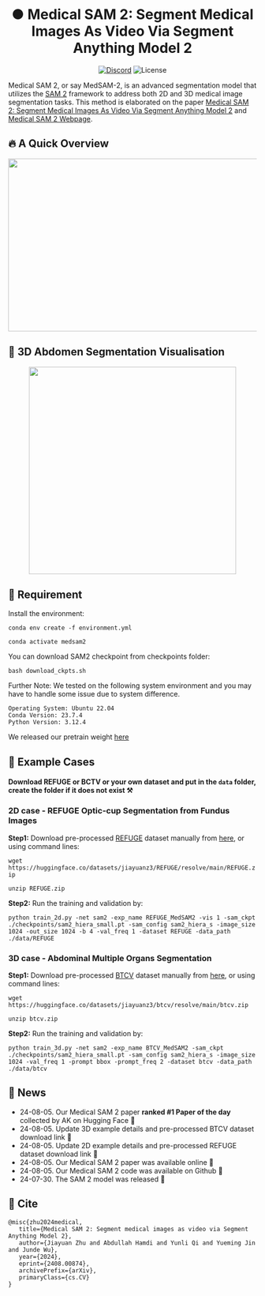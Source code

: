<h1 align="center">● Medical SAM 2: Segment Medical Images As Video Via Segment Anything Model 2</h1>

<p align="center">
    <a href="https://discord.gg/DN4rvk95CC">
        <img alt="Discord" src="https://img.shields.io/discord/1146610656779440188?logo=discord&style=flat&logoColor=white"/></a>
    <img src="https://img.shields.io/static/v1?label=license&message=GPL&color=white&style=flat" alt="License"/>
</p>

Medical SAM 2, or say MedSAM-2, is an advanced segmentation model that utilizes the [SAM 2](https://github.com/facebookresearch/segment-anything-2) framework to address both 2D and 3D medical
image segmentation tasks. This method is elaborated on the paper [Medical SAM 2: Segment Medical Images As Video Via Segment Anything Model 2](https://arxiv.org/abs/2408.00874) and [Medical SAM 2 Webpage](https://supermedintel.github.io/Medical-SAM2/).

## 🔥 A Quick Overview 
 <div align="center"><img width="880" height="350" src="https://github.com/MedicineToken/Medical-SAM2/blob/main/vis/framework.png"></div>
 
## 🩻 3D Abdomen Segmentation Visualisation
 <div align="center"><img width="420" height="420" src="https://github.com/MedicineToken/Medical-SAM2/blob/main/vis/example.gif"></div>

## 🧐 Requirement

 Install the environment:

 ``conda env create -f environment.yml``

 ``conda activate medsam2``

 You can download SAM2 checkpoint from checkpoints folder:
 
 ``bash download_ckpts.sh``

 Further Note: We tested on the following system environment and you may have to handle some issue due to system difference.
```
Operating System: Ubuntu 22.04
Conda Version: 23.7.4
Python Version: 3.12.4
```
We released our pretrain weight [here](https://huggingface.co/jiayuanz3/MedSAM2_pretrain/tree/main)

 ## 🎯 Example Cases
 #### Download REFUGE or BCTV or your own dataset and put in the ``data`` folder, create the folder if it does not exist ⚒️
 
 ### 2D case - REFUGE Optic-cup Segmentation from Fundus Images

**Step1:** Download pre-processed [REFUGE](https://refuge.grand-challenge.org/) dataset manually from [here](https://huggingface.co/datasets/jiayuanz3/REFUGE/tree/main), or using command lines:

 ``wget https://huggingface.co/datasets/jiayuanz3/REFUGE/resolve/main/REFUGE.zip``

 ``unzip REFUGE.zip``

 **Step2:** Run the training and validation by:
 
``python train_2d.py -net sam2 -exp_name REFUGE_MedSAM2 -vis 1 -sam_ckpt ./checkpoints/sam2_hiera_small.pt -sam_config sam2_hiera_s -image_size 1024 -out_size 1024 -b 4 -val_freq 1 -dataset REFUGE -data_path ./data/REFUGE``

 ### 3D case - Abdominal Multiple Organs Segmentation
 
 **Step1:** Download pre-processed [BTCV](https://www.synapse.org/#!Synapse:syn3193805/wiki/217752) dataset manually from [here](https://huggingface.co/datasets/jiayuanz3/btcv/tree/main), or using command lines:

 ``wget https://huggingface.co/datasets/jiayuanz3/btcv/resolve/main/btcv.zip``

 ``unzip btcv.zip``

**Step2:** Run the training and validation by:


 ``python train_3d.py -net sam2 -exp_name BTCV_MedSAM2 -sam_ckpt ./checkpoints/sam2_hiera_small.pt -sam_config sam2_hiera_s -image_size 1024 -val_freq 1 -prompt bbox -prompt_freq 2 -dataset btcv -data_path ./data/btcv``


## 🚨 News
- 24-08-05. Our Medical SAM 2 paper **ranked #1 Paper of the day** collected by AK on Hugging Face 🤗
- 24-08-05. Update 3D example details and pre-processed BTCV dataset download link 🔗
- 24-08-05. Update 2D example details and pre-processed REFUGE dataset download link 🔗
- 24-08-05. Our Medical SAM 2 paper was available online 🥳
- 24-08-05. Our Medical SAM 2 code was available on Github 🥳
- 24-07-30. The SAM 2 model was released 🤩

## 📝 Cite
 ~~~
@misc{zhu2024medical,
    title={Medical SAM 2: Segment medical images as video via Segment Anything Model 2},
    author={Jiayuan Zhu and Abdullah Hamdi and Yunli Qi and Yueming Jin and Junde Wu},
    year={2024},
    eprint={2408.00874},
    archivePrefix={arXiv},
    primaryClass={cs.CV}
}
 ~~~
